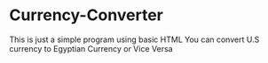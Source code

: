 # Currency-Converter

This is just a simple program using basic HTML
You can convert U.S currency to Egyptian Currency or Vice Versa

